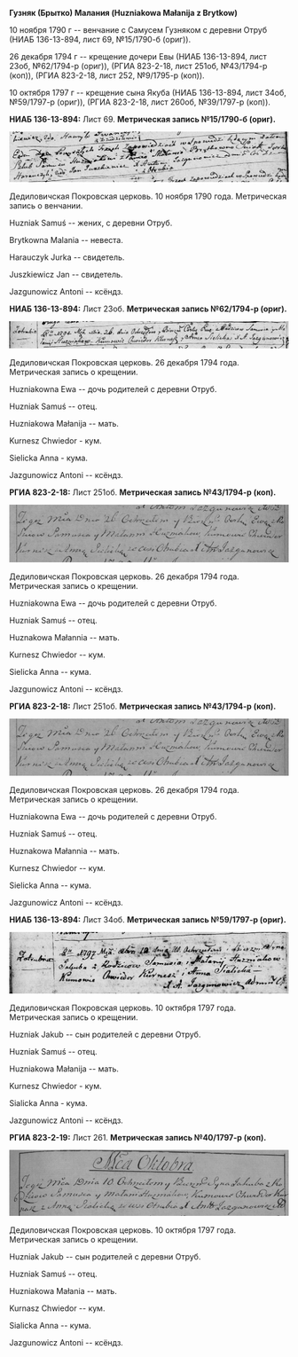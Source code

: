 **Гузняк (Брытко) Малания (Huzniakowa Małanija z Brytkow)**

10 ноября 1790 г -- венчание с Самусем Гузняком с деревни Отруб (НИАБ
136-13-894, лист 69, №15/1790-б (ориг)).

26 декабря 1794 г -- крещение дочери Евы (НИАБ 136-13-894, лист 23об,
№62/1794-р (ориг)), (РГИА 823-2-18, лист 251об, №43/1794-р (коп)), (РГИА
823-2-18, лист 252, №9/1795-р (коп)).

10 октября 1797 г -- крещение сына Якуба (НИАБ 136-13-894, лист 34об,
№59/1797-р (ориг)), (РГИА 823-2-18, лист 260об, №39/1797-р (коп)).

**НИАБ 136-13-894:** Лист 69. **Метрическая запись №15/1790-б (ориг).**

![](./media/30c3df8a6211b03416b284a1e2b1608c35b1bb0f.png)

Дедиловичская Покровская церковь. 10 ноября 1790 года. Метрическая
запись о венчании.

Huzniak Samuś -- жених, с деревни Отруб.

Brytkowna Malania -- невеста.

Harauczyk Jurka -- свидетель.

Juszkiewicz Jan -- свидетель.

Jazgunowicz Antoni -- ксёндз.

**НИАБ 136-13-894:** Лист 23об. **Метрическая запись №62/1794-р
(ориг).**

![](./media/f582a621e2b10f96ed058a3808c2f03957c7b35e.png)

Дедиловичская Покровская церковь. 26 декабря 1794 года. Метрическая
запись о крещении.

Huzniakowna Ewa -- дочь родителей с деревни Отруб.

Huzniak Samuś -- отец.

Huzniakowa Małanija -- мать.

Kurnesz Chwiedor - кум.

Sielicka Anna - кума.

Jazgunowicz Antoni -- ксёндз.

**РГИА 823-2-18:** Лист 251об. **Метрическая запись №43/1794-р (коп).**

![](./media/6ab89e7b56811c55c89d1af80064ecd8678f9c20.png)

Дедиловичская Покровская церковь. 26 декабря 1794 года. Метрическая
запись о крещении.

Huzniakowna Ewa -- дочь родителей с деревни Отруб.

Huzniak Samuś -- отец.

Huznakowa Małannia -- мать.

Kurnesz Chwiedor -- кум.

Sielicka Anna -- кума.

Jazgunowicz Antoni -- ксёндз.

**РГИА 823-2-18:** Лист 251об. **Метрическая запись №43/1794-р (коп).**

![](./media/6ab89e7b56811c55c89d1af80064ecd8678f9c20.png)

Дедиловичская Покровская церковь. 26 декабря 1794 года. Метрическая
запись о крещении.

Huzniakowna Ewa -- дочь родителей с деревни Отруб.

Huzniak Samuś -- отец.

Huznakowa Małannia -- мать.

Kurnesz Chwiedor -- кум.

Sielicka Anna -- кума.

Jazgunowicz Antoni -- ксёндз.

**НИАБ 136-13-894:** Лист 34об. **Метрическая запись №59/1797-р
(ориг).**

![](./media/53135e9bbee5d7d1ce8da64e572e69c25511722f.png)

Дедиловичская Покровская церковь. 10 октября 1797 года. Метрическая
запись о крещении.

Huzniak Jakub -- сын родителей с деревни Отруб.

Huzniak Samuś -- отец.

Huzniakowa Małanija -- мать.

Kurnesz Chwiedor - кум.

Sialicka Anna - кума.

Jazgunowicz Antoni -- ксёндз.

**РГИА 823-2-19:** Лист 261. **Метрическая запись №40/1797-р (коп).**

![](./media/0a530e2a43398e45fc15af08c075eed9c191afa2.png)

Дедиловичская Покровская церковь. 10 октября 1797 года. Метрическая
запись о крещении.

Huzniak Jakub -- сын родителей с деревни Отруб.

Huzniak Samuś -- отец.

Huzniakowa Małania -- мать.

Kurnasz Chwiedor -- кум.

Sialicka Anna -- кума.

Jazgunowicz Antoni -- ксёндз.
